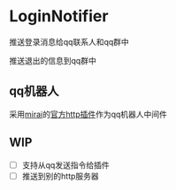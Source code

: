 # LoginNotifier

推送登录消息给qq联系人和qq群中

推送退出的信息到qq群中

## qq机器人
采用[mirai](https://github.com/mamoe/mirai.git)的[官方http插件](https://github.com/project-mirai/mirai-api-http)作为qq机器人中间件


## WIP
+ [ ] 支持从qq发送指令给插件
+ [ ] 推送到别的http服务器
